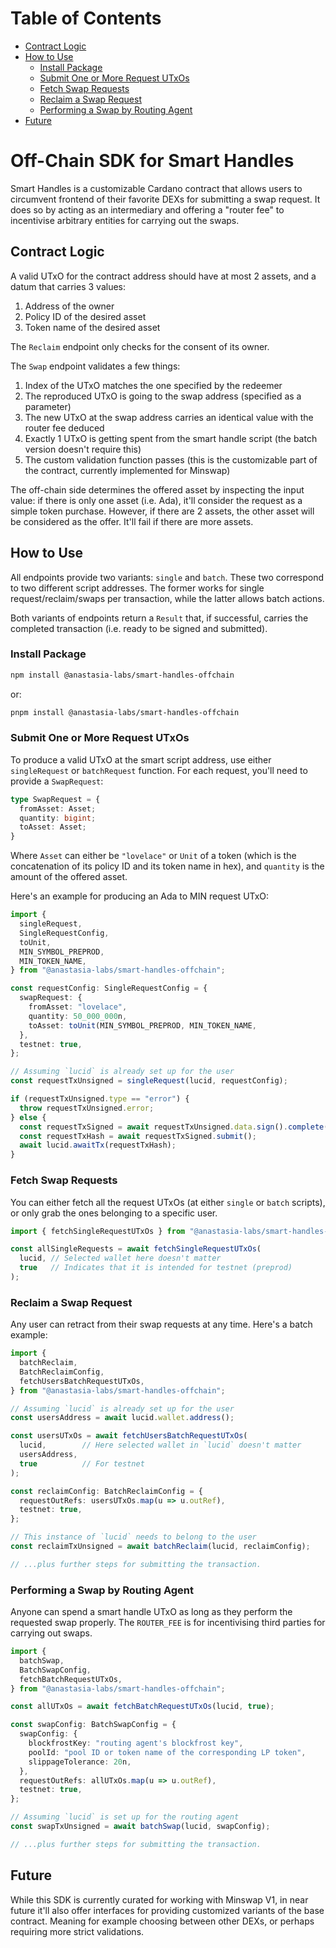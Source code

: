 <!-- vim-markdown-toc GFM -->
# Table of Contents

* [Contract Logic](#contract-logic)
* [How to Use](#how-to-use)
    * [Install Package](#install-package)
    * [Submit One or More Request UTxOs](#submit-one-or-more-request-utxos)
    * [Fetch Swap Requests](#fetch-swap-requests)
    * [Reclaim a Swap Request](#reclaim-a-swap-request)
    * [Performing a Swap by Routing Agent](#performing-a-swap-by-routing-agent)
* [Future](#future)

<!-- vim-markdown-toc -->

# Off-Chain SDK for Smart Handles

Smart Handles is a customizable Cardano contract that allows users to circumvent
frontend of their favorite DEXs for submitting a swap request. It does so by
acting as an intermediary and offering a "router fee" to incentivise arbitrary
entities for carrying out the swaps.

## Contract Logic

A valid UTxO for the contract address should have at most 2 assets, and a datum
that carries 3 values:
1. Address of the owner
2. Policy ID of the desired asset
3. Token name of the desired asset

The `Reclaim` endpoint only checks for the consent of its owner.

The `Swap` endpoint validates a few things:
1. Index of the UTxO matches the one specified by the redeemer
2. The reproduced UTxO is going to the swap address (specified as a parameter)
3. The new UTxO at the swap address carries an identical value with the router
   fee deduced
4. Exactly 1 UTxO is getting spent from the smart handle script (the batch
   version doesn't require this)
5. The custom validation function passes (this is the customizable part of the
   contract, currently implemented for Minswap)

The off-chain side determines the offered asset by inspecting the input value:
if there is only one asset (i.e. Ada), it'll consider the request as a simple
token purchase. However, if there are 2 assets, the other asset will be
considered as the offer. It'll fail if there are more assets.

## How to Use

All endpoints provide two variants: `single` and `batch`. These two correspond
to two different script addresses. The former works for single
request/reclaim/swaps per transaction, while the latter allows batch actions.

Both variants of endpoints return a `Result` that, if successful, carries the
completed transaction (i.e. ready to be signed and submitted).

### Install Package
```sh
npm install @anastasia-labs/smart-handles-offchain
```
or:

```sh
pnpm install @anastasia-labs/smart-handles-offchain
```

### Submit One or More Request UTxOs

To produce a valid UTxO at the smart script address, use either `singleRequest`
or `batchRequest` function. For each request, you'll need to provide a
`SwapRequest`:

```ts
type SwapRequest = {
  fromAsset: Asset;
  quantity: bigint;
  toAsset: Asset;
}
```

Where `Asset` can either be `"lovelace"` or `Unit` of a token (which is the
concatenation of its policy ID and its token name in hex), and `quantity` is the
amount of the offered asset.

Here's an example for producing an Ada to MIN request UTxO:

```ts
import {
  singleRequest,
  SingleRequestConfig,
  toUnit,
  MIN_SYMBOL_PREPROD,
  MIN_TOKEN_NAME,
} from "@anastasia-labs/smart-handles-offchain";

const requestConfig: SingleRequestConfig = {
  swapRequest: {
    fromAsset: "lovelace",
    quantity: 50_000_000n,
    toAsset: toUnit(MIN_SYMBOL_PREPROD, MIN_TOKEN_NAME,
  },
  testnet: true,
};

// Assuming `lucid` is already set up for the user
const requestTxUnsigned = singleRequest(lucid, requestConfig);

if (requestTxUnsigned.type == "error") {
  throw requestTxUnsigned.error;
} else {
  const requestTxSigned = await requestTxUnsigned.data.sign().complete();
  const requestTxHash = await requestTxSigned.submit();
  await lucid.awaitTx(requestTxHash);
}
```

### Fetch Swap Requests

You can either fetch all the request UTxOs (at either `single` or `batch` scripts),
or only grab the ones belonging to a specific user.

```ts
import { fetchSingleRequestUTxOs } from "@anastasia-labs/smart-handles-offchain";

const allSingleRequests = await fetchSingleRequestUTxOs(
  lucid, // Selected wallet here doesn't matter
  true   // Indicates that it is intended for testnet (preprod)
);
```

### Reclaim a Swap Request

Any user can retract from their swap requests at any time. Here's a batch
example:

```ts
import {
  batchReclaim,
  BatchReclaimConfig,
  fetchUsersBatchRequestUTxOs,
} from "@anastasia-labs/smart-handles-offchain";

// Assuming `lucid` is already set up for the user
const usersAddress = await lucid.wallet.address();

const usersUTxOs = await fetchUsersBatchRequestUTxOs(
  lucid,        // Here selected wallet in `lucid` doesn't matter
  usersAddress,
  true          // For testnet
);

const reclaimConfig: BatchReclaimConfig = {
  requestOutRefs: usersUTxOs.map(u => u.outRef),
  testnet: true,
};

// This instance of `lucid` needs to belong to the user
const reclaimTxUnsigned = await batchReclaim(lucid, reclaimConfig);

// ...plus further steps for submitting the transaction.
```

### Performing a Swap by Routing Agent

Anyone can spend a smart handle UTxO as long as they perform the requested swap
properly. The `ROUTER_FEE` is for incentivising third parties for carrying out
swaps.

```ts
import {
  batchSwap,
  BatchSwapConfig,
  fetchBatchRequestUTxOs,
} from "@anastasia-labs/smart-handles-offchain";

const allUTxOs = await fetchBatchRequestUTxOs(lucid, true);

const swapConfig: BatchSwapConfig = {
  swapConfig: {
    blockfrostKey: "routing agent's blockfrost key",
    poolId: "pool ID or token name of the corresponding LP token",
    slippageTolerance: 20n,
  },
  requestOutRefs: allUTxOs.map(u => u.outRef),
  testnet: true,
};

// Assuming `lucid` is set up for the routing agent
const swapTxUnsigned = await batchSwap(lucid, swapConfig);

// ...plus further steps for submitting the transaction.
```

## Future

While this SDK is currently curated for working with Minswap V1, in near future
it'll also offer interfaces for providing customized variants of the base
contract. Meaning for example choosing between other DEXs, or perhaps requiring
more strict validations.
